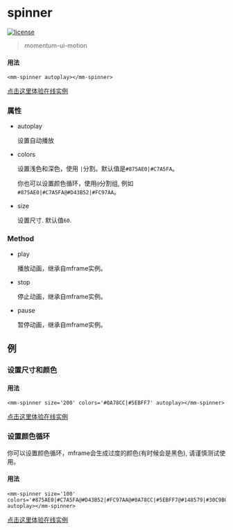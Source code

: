 <!-- 
---
date: 2020/4/27 12:00:00
---
-->
# spinner

[![license](https://img.shields.io/github/license/momentum-design/momentum-ui.svg?color=blueviolet)](https://github.com/momentum-design/momentum-ui/blob/master/charts/LICENSE)

> momentum-ui-motion

#### 用法

<!--#html1#-->
```
<mm-spinner autoplay></mm-spinner>
```

[点击这里体验在线实例](https://codepen.io/arthusliang/pen/VwvbWav)

### 属性

+ autoplay

	设置自动播放

+ colors

	设置浅色和深色，使用 ```|```分割。默认值是```#875AE0|#C7A5FA```。
	
	你也可以设置颜色循环，使用```@```分割组, 例如```#875AE0|#C7A5FA@#D43B52|#FC97AA```。

+ size

	设置尺寸. 默认值```60```.

### Method

+ play

	播放动画，继承自mframe实例。

+ stop

	停止动画，继承自mframe实例。

+ pause

	暂停动画，继承自mframe实例。

## 例

### 设置尺寸和颜色

#### 用法

<!--#html2#-->
```
<mm-spinner size='200' colors='#0A78CC|#5EBFF7' autoplay></mm-spinner>
```

[点击这里体验在线实例](https://codepen.io/arthusliang/pen/JjYNJKP)

### 设置颜色循环

你可以设置颜色循环，mframe会生成过度的颜色(有时候会是黑色), 请谨慎测试使用。

#### 用法

<!--#html3#-->
```
<mm-spinner size='100' colors='#875AE0|#C7A5FA@#D43B52|#FC97AA@#0A78CC|#5EBFF7@#148579|#30C9B0@#7D7A18|#B4BA43@#C74F0E|#FF9D52' autoplay></mm-spinner>
```

[点击这里体验在线实例](https://codepen.io/arthusliang/pen/mdemwEO)
